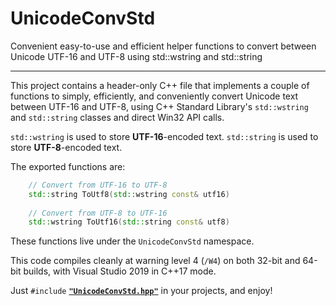 # UnicodeConvStd
Convenient easy-to-use and efficient helper functions to convert between Unicode UTF-16 and UTF-8 
using std::wstring and std::string

---

This project contains a header-only C++ file that implements a couple of functions
to simply, efficiently, and conveniently convert Unicode text between UTF-16 and UTF-8, 
using C++ Standard Library's `std::wstring` and `std::string` classes and direct Win32 API calls.

`std::wstring` is used to store **UTF-16**-encoded text.
`std::string` is used to store **UTF-8**-encoded text.

The exported functions are:

```cpp
    // Convert from UTF-16 to UTF-8
    std::string ToUtf8(std::wstring const& utf16)
    
    // Convert from UTF-8 to UTF-16
    std::wstring ToUtf16(std::string const& utf8)
```

These functions live under the `UnicodeConvStd` namespace.

This code compiles cleanly at warning level 4 (`/W4`)
on both 32-bit and 64-bit builds, with Visual Studio 2019 in C++17 mode.

Just `#include` [**`"UnicodeConvStd.hpp"`**](UnicodeConvStd/UnicodeConvStd.hpp) in your projects, 
and enjoy!
